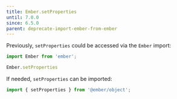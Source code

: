 ```yaml
---
title: Ember.setProperties
until: 7.0.0
since: 6.5.0
parent: deprecate-import-ember-from-ember
---
```



Previously, `setProperties` could be accessed via the `Ember` import:
```js
import Ember from 'ember';

Ember.setProperties
```

If needed, `setProperties` can be imported:
```js
import { setProperties } from '@ember/object';
```
